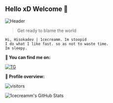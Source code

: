 ## Hello xD Welcome 👋
![Header](https://i.pinimg.com/236x/37/99/63/379963b87ef036f6d897021800b72deb--akashic-records-chibi.jpg)
> Get ready to blame the world
```
Hi, Hisokadev | 1cecreamm. Im stoopid
I do what I like fast. so as not to waste time. 
Im sleepy.
```
**:email: You can find me on:**

[![TG](https://img.shields.io/badge/-Telegram-0088CC?style=flat&logo=Telegram&logoColor=white&link=https://t.me/iicecreamm)](https://t.me/iicecreamm) <br />

**:pushpin: Profile overview:**
 
![visitors](https://visitor-badge.laobi.icu/badge?page_id=1cecreamm.1cecreamm)
 
![1cecreamm's GitHub Stats](https://github-readme-stats.vercel.app/api?username=1cecreamm&show_icons=true)